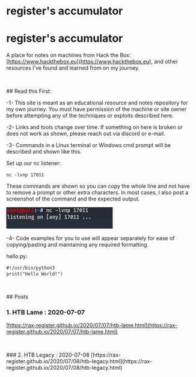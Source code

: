 # register's accumulator

# register's accumulator

A place for notes on machines from Hack the Box: [https://www.hackthebox.eu](https://www.hackthebox.eu), and other resources I've found and learned from on my journey. 

<p>&nbsp;</p>
## Read this First:

-1- This site is meant as an educational resource and notes repository for my own journey. You must have permission of the machine or site owner before attempting any of the techniques or exploits described here.

-2- Links and tools change over time. If something on here is broken or does not work as shown, please reach out via discord or e-mail.

-3- Commands in a Linux terminal or Windows cmd prompt will be described and shown like this.

Set up our nc listener:

    nc -lvnp 17011

These commands are shown so you can copy the whole line and not have to remove a prompt or other extra characters. In most cases, I also post a screenshot of the command and the expected output.

![](images/nc_listen.png "listener setup")

-4- Code examples for you to use will appear separately for ease of copying/pasting and maintaining any required formatting.

hello.py:

    #!/usr/bin/python3
    print("Hello World!")
            


<p>&nbsp;</p>
## Posts

### 1. HTB Lame : 2020-07-07 
[https://rax-register.github.io/2020/07/07/htb-lame.html](https://rax-register.github.io/2020/07/07/htb-lame.html)
<p>&nbsp;</p>
### 2. HTB Legacy : 2020-07-08
[https://rax-register.github.io/2020/07/08/htb-legacy.html](https://rax-register.github.io/2020/07/08/htb-legacy.html)
